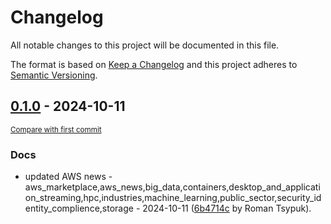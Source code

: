 # Changelog

All notable changes to this project will be documented in this file.

The format is based on [Keep a Changelog](http://keepachangelog.com/en/1.0.0/)
and this project adheres to [Semantic Versioning](http://semver.org/spec/v2.0.0.html).

<!-- insertion marker -->
## [0.1.0](https://github.com/tsypuk/aws-news/releases/tag/ver-2024-10-110.1.0) - 2024-10-11

<small>[Compare with first commit](https://github.com/tsypuk/aws-news/compare/fef0b54f31f155b225ca430e012030739bd762ba...ver-2024-10-11)</small>

### Docs

- updated AWS news - aws_marketplace,aws_news,big_data,containers,desktop_and_application_streaming,hpc,industries,machine_learning,public_sector,security_identity_complience,storage - 2024-10-11 ([6b4714c](https://github.com/tsypuk/aws-news/commit/6b4714c7a9337c6ec55893ccfc36a9cece36b2a0) by Roman Tsypuk).

